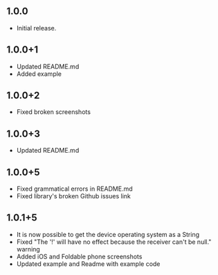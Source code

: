 ## 1.0.0

* Initial release.

## 1.0.0+1

* Updated README.md
* Added example

## 1.0.0+2

* Fixed broken screenshots

## 1.0.0+3

* Updated README.md 

## 1.0.0+5

* Fixed grammatical errors in README.md
* Fixed library's broken Github issues link

## 1.0.1+5

* It is now possible to get the device operating system as a String
* Fixed "The '!' will have no effect because the receiver can't be null." warning
* Added iOS and Foldable phone screenshots
* Updated example and Readme with example code